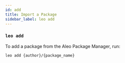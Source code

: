 ```yaml
---
id: add
title: Import a Package
sidebar_label: leo add
---
```


### `leo add`

To add a package from the Aleo Package Manager, run:
```bash
leo add {author}/{package_name}
```
